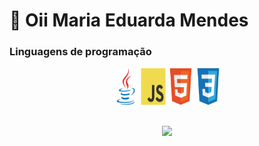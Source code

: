 # 👋 Oii Maria Eduarda Mendes

   
   
 ### Linguagens de programação
   <div align="center">  
       
  <img  alt="mendes-Java" height="60" width="40" src="https://raw.githubusercontent.com/devicons/devicon/master/icons/java/java-original.svg">
  <img  alt="mendes-javascript" height="60" width="40" src="https://raw.githubusercontent.com/devicons/devicon/master/icons/javascript/javascript-original.svg">
  <img alt="mendes-HTML" height="60" width="40" src="https://raw.githubusercontent.com/devicons/devicon/master/icons/html5/html5-original.svg">
  <img alt="mendes-CSS" height="60" width="40" src="https://raw.githubusercontent.com/devicons/devicon/master/icons/css3/css3-original.svg">
</div>
</div>
  
  ##  
<div align="center">
    <img height="180em" src="https://github-readme-streak-stats.herokuapp.com/?user=mendeseduarda&theme=radical"/>
  <a href="https://github.com/mendeseduarda">
</div>
</div>




